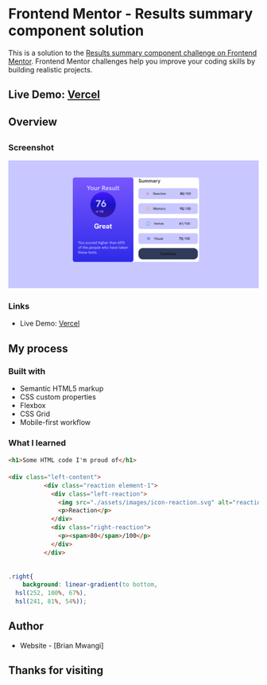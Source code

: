 # Frontend Mentor - Results summary component solution

This is a solution to the [Results summary component challenge on Frontend Mentor](https://www.frontendmentor.io/challenges/results-summary-component-CE_K6s0maV). Frontend Mentor challenges help you improve your coding skills by building realistic projects. 

## Live Demo: [Vercel](https://result-summary-delta-gilt.vercel.app/)


## Overview

##

### Screenshot

![](./screenshot.png)


### Links

- Live Demo: [Vercel](https://result-summary-delta-gilt.vercel.app/)

## My process

### Built with

- Semantic HTML5 markup
- CSS custom properties
- Flexbox
- CSS Grid
- Mobile-first workflow



### What I learned


```html
<h1>Some HTML code I'm proud of</h1>

<div class="left-content">
          <div class="reaction element-1">
            <div class="left-reaction">
              <img src="./assets/images/icon-reaction.svg" alt="reaction">
              <p>Reaction</p>
            </div>
            <div class="right-reaction">
              <p><span>80</span>/100</p>
            </div>
          </div>

```
```css

.right{
    background: linear-gradient(to bottom, 
  hsl(252, 100%, 67%), 
  hsl(241, 81%, 54%));
```




## Author

- Website - [Brian Mwangi]


## Thanks for visiting


